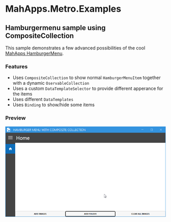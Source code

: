﻿# MahApps.Metro.Examples
 
## Hamburgermenu sample using CompositeCollection
This sample demonstrates a few advanced possibilities of the cool [MahApps HamburgerMenu](https://mahapps.com). 

### Features
- Uses `CompositeCollection` to show normal `HamburgerMenuItem` together with a dynamic `OservableCollection`
- Uses a custom `DataTemplateSelector` to provide different apperance for the items
- Uses different `DataTemplates`
- Uses `Binding` to show/hide some items

### Preview
![](res/HamburgerMenuCompositeCollection.png)
